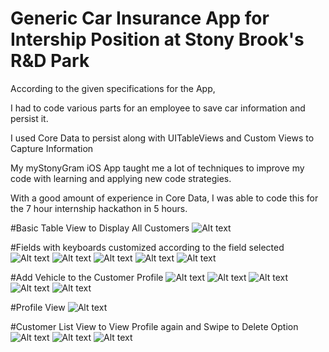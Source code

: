 # Generic Car Insurance App for Intership Position at Stony Brook's R&D Park

According to the given specifications for the App,

I had to code various parts for an employee to save car information and persist it. 

I used Core Data to persist along with UITableViews and Custom Views to Capture Information 

My myStonyGram iOS App taught me a lot of techniques to improve my code with learning and applying new code strategies.

With a good amount of experience in Core Data, I was able to code this for the 7 hour internship hackathon in 5 hours. 

#Basic Table View to Display All Customers
![Alt text](/images/takePhoto1.png?raw=true)

#Fields with keyboards customized according to the field selected
![Alt text](/images/takePhoto2.png?raw=true)
![Alt text](/images/takePhoto3.png?raw=true)
![Alt text](/images/takePhoto4.png?raw=true)
![Alt text](/images/takePhoto6.png?raw=true)
![Alt text](/images/takePhoto14.png?raw=true)

#Add Vehicle to the Customer Profile
![Alt text](/images/takePhoto5.png?raw=true)
![Alt text](/images/takePhoto7.png?raw=true)
![Alt text](/images/takePhoto8.png?raw=true)
![Alt text](/images/takePhoto9.png?raw=true)
![Alt text](/images/takePhoto10.png?raw=true)

#Profile View
![Alt text](/images/takePhoto11.png?raw=true)

#Customer List View to View Profile again and Swipe to Delete Option
![Alt text](/images/takePhoto12.png?raw=true)
![Alt text](/images/takePhoto13.png?raw=true)
![Alt text](/images/takePhoto14.png?raw=true)
